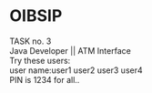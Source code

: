 # OIBSIP
TASK no. 3
<br>Java Developer || ATM Interface
<br>Try these users:
<br>user name:user1  user2  user3  user4 
<br>PIN is 1234 for all..

